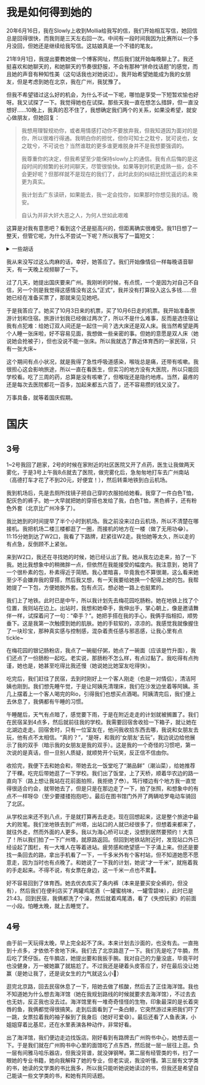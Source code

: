 # 我是如何得到她的

20年6月16日，我在Slowly上收到Mollia给我写的信，我们开始相互写信，她回信总是回得很快，而我则是三天左右回一次。中间有一段时间我因为比赛所以一个多月没回，但她还是继续给我写信。这姑娘真是一个不错的笔友。

21年9月1日，我提出要教她做一个博客网址，然后我们就开始每晚聊上了。我还挺喜欢和她聊天的，和她聊天的节奏很舒服，不会有那种“拼命找话题”的感觉，而且她的声音有种知性美（这句话我也对她说过）。我开始希望她能成为我的女朋友，但是考虑到她在北京，我在广州，我犹豫了。

但我不希望错过这么好的机会，为什么不试一下呢，哪怕是享受一下短暂欢愉也好呀。我又试探了一下。我觉得她也在试探。那些天我一直在想怎么措辞，但一直没想好……10晚上，我真的忍不住了，我想确定我们两个的关系，如果没希望，就安心做朋友，但她回复：

>   我想用理智规劝你，或者用情感打动你不要放弃我，但我知道因为面对的是你，所以很难行得通。我明白你的担忧，但你可知士之耽兮，犹可说也，女之耽兮，不可说也？当然谁耽的更多谁更难脱身并不是我想要强调的。
> 
>   我尊重你的决定，但我希望至少能保持slowly上的通信。我有点后悔的是这段时间的频繁的长时间聊天，尽管很愉快。如果等到时机更成熟一些，会不会更好呢？但那样就不是现在的我们了，此时此刻的纠结比担忧遥远的未来更为真实。
> 
>   我计划去广东读研，如果能去，我一定会找你，如果那时你想见我的话。晚安。
>
>   自认为并非大奸大恶之人，为何人世如此艰难

这算是对我有意思吧？看到这个还是挺高兴的，但距离确实很难受。我11日想了一整天，但管它呢，为什么不尝试一下呢？所以我写了一篇短文：

<details>
<summary>一些胡话</summary>
<p style="text-indent:0;">
To Dear Molly
</p>

<p>昨晚想了一宿，还是不知道该说什么，倒是有些只言片语想说给你听。</p>

<p>首先让我尝试麻痹我的理性</p>

<p>我很希望我们的故事能向好的方向发展：我正式向你表白，你接受了，然后我每个月都去北京见你，尽管我可能需要打几份工，但我不介意。如果你到中大读研，那我每周都去陪你；如果你去了其他城市，那我就去那里找份实习工作，在学校旁边租个房子，时不时做点好吃的甜点给你。等我们都毕业了，我们就选个宜居的城市落脚……</p>

<p>又或者不必想这么远，我们可以每天聊天，用言语交换生活。我们甚至可以什么都不说，就静静地开着麦克风，我写着代码，你写着文章，就静静地陪伴着对方。从第一次聊天开始，我就觉得你的声音很好听，有种知性美，让我心安。</p>

<p>我是一个很喜欢尝试的人，但我唯独不希望我们之间只是“尝试”，我希望我们能是真实的。昨天我在走廊上和你聊天时，路过的同学问我在干嘛，我说我在开会。我多么希望我能够大方地说，我在和女朋友聊天。</p>

<p>但我越是对你着迷，我的理性就越是强烈。我会问自己，我为什么喜欢你？我能给你带来什么？你能给我带来什么？很遗憾，我答不出来。或许喜欢一个人不需要理由，但我很担心，我怕我并不是真的喜欢你，而只是把你当作排解孤独的工具。</p>

<p>我也担心你没有充分了解我。那天的人格测试显示我是 INFJ，我去搜了一下这类人的特点（<a href="https://www.zhihu.com/question/264957780/answer/354372139">链接</a>），确实挺符合我的。我一直觉得我的性格是一面镜子，你看到的或许只是我对你的模仿……</p>

<p>（要是我是渣男就好了，就不必纠结这些。）</p>

<p>我在教你写博客的那篇文章中，引用过道德经中的三句话，而完整的文字是：</p>

<blockquote>
  <p>五色令人目盲，五音令人耳聋，五味令人口爽，驰骋畋猎令人心发狂，难得之货令人行妨。 是以圣人为腹不为目，故去彼取此。</p>
</blockquote>

<blockquote>
  <p>译文：</p>

  <p>缤纷色彩，令人眼花缭乱；纷繁音乐，令人听觉不灵；丰厚饮食，令人味觉迟钝；纵马驰骋围猎，令人心疯狂；稀罕器物，令人操行变坏。</p>

  <p>因此，有道的人只求安饱而不纵情声色，摒弃物欲的诱惑而安守内心宁静。所以面对外界的诱惑，要有所取舍。</p>
</blockquote>

<p>我一直都用这句话来警惕自己不要太沉溺于某些东西。我甚至会在吃美食时想起这句话，让自己不要太着迷于口舌之欲。我越想要，就越克制。这也是我写这么多的原因，我需要克制自己，因为我很喜欢你。</p>

<p>我写这些已经花了一整天了，天色已经开始暗了，但我还是不知道我到底想说什么。或许我应该果断一点，好吧，我应该抓住这个机会的。我想说的是，Molly，这段感情很可能不会长久，但或许我们可以在漫长的一生中短暂地做个伴，享受短暂的欢愉。但这不意味着我们没有未来。如果你有心理准备，如果你能接受的话，我想问你，你愿不愿意做我的 <del>朋友</del> 女朋友。</p>

<p>遇见你是我最大的幸运。</p>

<hr>

<p><small>Note: 好吧，我脑子有点迷糊，别全信里面的话，尤其是情话，那是我内心中邪恶那部分写的。</small></p>
</details>

我从来没写过这么肉麻的话，幸好，她答应了。我们开始像情侣一样每晚语音聊天，有一天晚上视频聊了一下。

过了几天，她提出国庆要来广州。我刚听的时候，有点慌，一个是因为对自己不自信，另一个则是我觉得这感情没有这么“正式”，我并没有打算投入这么多钱……但她已经在准备买票了，那就来见见她吧。

于是我答应了。她买了10月3日来的机票，买了10月6日走的机票。我开始准备旅游计划和住宿。旅游计划我已经做过两次了，所以不是什么难事，反而是选住宿让我有点犯难：给她订双人间还是一起住一间？选大床还是双人床。我当然希望是两个人睡一张床啦，好不容易见面，我想做一些亲密的事。但她的意愿是双人床（她说她会抢被子），但也没说不能一张床。所以我就选了靠近体育西的一家民宿，只有一张大床~

这个期间有点小状况，就是我得了急性呼吸道感染，喉咙总是痛，还带有咳嗽。我很担心这会影响旅途，所以一直在看医生，但实习的地方没有大医院，所以只能回学校看。吃了三周的药，总算是没有咳嗽了，但喉咙还是隐约地疼。当然，最疼的还是每次去医院都花一百多，加起来都五六百了，还不容易攒的钱又没了。

万事具备，就等着国庆假期。

# 国庆

## 3号

1~2号我回了趟家，2号的时候在家附近的社区医院又开了点药，医生让我做两天雾化，于是3号上午我8点就去了医院，做完雾化后，急匆匆地打车去广州南站（高德打车才花了不到20元，好便宜！），然后转乘地铁到白云机场。

我到机场后，先是去厕所找镜子把自己穿的衣服拍给她看。我穿了一件白色T恤，配灰色的裤子。她一大早就把她的穿搭也发给了我，白色T恤，黑色裤子，还有粉色外套（北京比广州冷多了）。

我比她到的时间提早了半个小时到机场。我之前没来过白云机场，所以不清楚在哪接机。我把机场二楼三楼都逛了一圈，而接机的地方在一楼（做了无用功😂）。11:15分她到达了W2口，我看了下路牌，赶紧往W2走。我怕她等太久，所以走的有点急，反倒顾不上紧张。

来到W2口，我还在寻找她的时候，她已经认出了我。她从我左边走来，拍了一下我。她比我想象中的稍微胖一点，但依然在我能接受的幅度内。我注意到，她背了一个很朴素的包，朴素得近于简陋。我心里暗喜，毕竟我也不算很潮，这么看来她至少不会嫌弃我的穿搭，然后我又想，有一天我要给她换一个配得上她的包。我帮她提了一下包，方便她脱外套。包有点沉，想必她一路上也挺累的。

我们上了地铁。此时已是中午，所以我计划先去梅花园吃肠粉。她在地铁上找了个位置，我则站在边上。出站时，我想和她牵手，我伸出手，掌心朝上，像是邀请舞伴一样，试探着问了一句：“牵手？”。她把手搭在我的手心，我俩手指相扣，顺势垂下。这是我第一次触摸到她的肌肤。她的手软软的，凉凉的。我感觉我就像握住了一块珍宝，那种真实感与控制感，混杂着责任感与邪恶感，让我心里有点tickle~

在梅花园的银记肠粉店，我点了一碗艇仔粥，她点了一碗面（应该是竹升面），我们还点了一份肠粉一起吃。老实说，那肠粉不怎么样，有点过黏了。我吃得有点拘谨，她也是，她甚至吃得比我还慢（她说她比她室友吃得快）。

吃完后，我们赶往了民宿，去到时刚好上一个客人刚走（也是一对情侣），清洁阿姨也刚到。我们想先睡午觉，于是让阿姨先清理床，我们在沙发边坐着等阿姨。茶几上摆着上一个客人喝完的Rio，引得我们也想买点酒喝。阿姨清完后，我们便上去休息了，我俩都有午睡的习惯。

午睡醒后，天气有点暗了，感觉要下雨，于是在附近走走的计划就被搁置了。我们在民宿呆到4点多，然后就前往我的学校。我需要回宿舍收拾一下箱子，就让她在北湖边走走。回宿舍时，只有一位室友在，他问我收拾东西去哪，我说和女朋友去玩，他有点不太相信。“真的？”，“是呀，和我的'女朋友'去玩”，我边说边给他展示了我的双手（暗示我的女朋友是我的双手）。这是我的一个奇怪的习惯吧，第一次说的是真话，但一旦别人质疑，就顺势开个玩笑，反正信不信由你。

收拾完，我便下去和她会和，带她去北一饭堂吃了“潮品鲜”（潮汕菜），给她推荐了干粿。吃完后带她逛了一下学校。我们出了饭堂，上了天桥，顺着华农边的路一直向下（路上想让我站在花前面拍照，我拒绝了😳）。笃行楼边有个地方我一直觉得很适合约会，就带她去了，但是只是在那边走了一下，拍了张照，和想象中的有点不一样呀😟（至少要搂搂抱抱吧）。最后在图书馆门外开了两辆哈罗电动车骑回了北区。

从学校出来还不到八点，于是就打算再去走走。现在回想起来，这是整个旅途中最大的败笔。我们坐地铁去到广州塔，出站口的人就已经很多了，但想着来都来了，就往外走，然而外面的人更多。我以为海心桥可以走，没想到居然要预约！大意了！所以我们拍了一下广州塔，就原路返回。但回到地铁站附近时，发现站口外已经设起了围栏，有一大堆人在等着进站。疲劳感和绝望感一下子涌上来。但还是要找一条回去的路，拿出手机看了一下，一千多米外有个客村站，但不知道她愿不愿意走，因为当时也有点晚了。和她说了一下我的计划，她说“才一千米”，就拖着我的手走起来。不得不说，有女票在身边，这一千米一点也不累🥰。

好不容易回到了体育西。她去优衣库买了条内裤（本来是要买安全裤的，但没有），然后我们在便利店买了两罐鸡尾酒（一罐蜜桃味，一罐雪碧味），此时已是21:43。回到民宿，我俩都洗了个澡，然后就着鸡尾酒，看了《失控玩家》的前面一小段。怕睡太晚，就上去睡觉了。

## 4号

由于前一天玩得太晚，早上完全起不了床。本来计划去沙面的，也没有去。一直拖到十点多，才依依不舍地下床。我们去了北京路逛了一下。我们先是吃了牛腩，然后吃了煲仔饭。在牛腩店，她提出要和我扳手腕。我对自己的力量没底，毕竟平时也没健身，万一被她赢了就尴尬了。不过我还是硬着头皮答应了，好在最后没让她赢（是她让我了，还是说女生的力气就这么小🤔）

逛完北京路，回去民宿休息了一下，陪她去做了核酸，然后去了正佳海洋馆。我也不知道她为什么想去海洋馆（她在我规划路线的时候就要求去海洋馆），不过去去也无妨，反正我也没去过。海洋馆里有一堆奇奇怪怪的生物，印象最深的是长着突唇的鱼，我俩都觉得很搞笑。走到后面看到了一条白鲸，它突然游过来把我们吓了一跳，女票拉着我的袖子躲到了我身后（她好可爱😄）。最后还看了人鱼表演，小姐姐穿着比基尼，还在水里表演各种动作，非常好看。

出了海洋馆，我们便边走边找饭店。刚好看到有路牌去广州购书中心，她想去逛一下。于是我们就在广州购书中心里的面馆吃了点东西，然后就一层一层往上逛。负一层有间雅马哈乐器店，但我没背谱，就没弹钢琴。第二层有经管类的书，扫了一眼她的专业书籍，她向我解释了她的专业，但老实说，我没听懂。第三层有文学类的书，她读的文学类的书比我多，所以我只能听她说她读过的书，但我还是希望自己能读一些文学类的书，和她有共同话题。